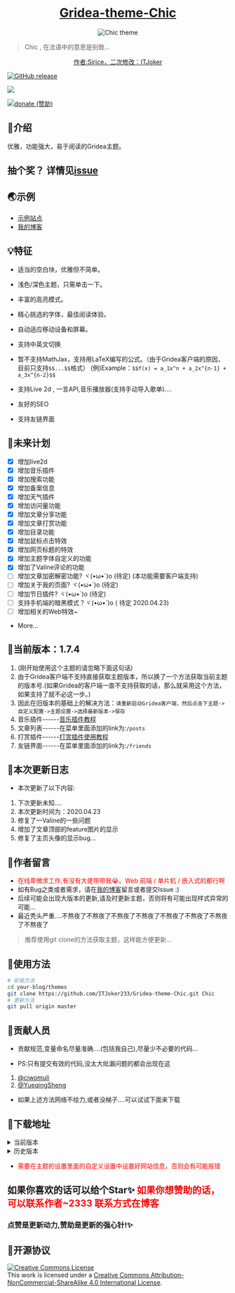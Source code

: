 
<h1 align="center"><a href="https://github.com/ITJoker233/Gridea-theme-Chic" target="_blank">Gridea-theme-Chic</a></h1>

<p align="center"><img src="https://i.loli.net/2020/01/04/7J4ciEQjwsqK61X.png" alt="Chic theme"></p>

> Chic , 在法语中的意思是别致...

<p align="center"><a alt="作者:Sirice，二次修改：ITJoker" href="https://github.com/ITJoker233/Gridea-theme-Chic">作者:Sirice，二次修改：ITJoker</a></p>

[![GitHub release](https://img.shields.io/github/v/release/ITJoker233/Gridea-theme-Chic.svg?style=flat-square&logo=github)](https://github.com/ITJoker233/Gridea-theme-Chic/releases/latest)

[![](https://data.jsdelivr.com/v1/package/gh/ITJoker233/Gridea-theme-Chic/badge)](https://www.jsdelivr.com/package/gh/ITJoker233/Gridea-theme-Chic)

[![donate (赞助)](https://img.shields.io/badge/$-donate-ff69b4.svg?maxAge=2592000&style=flat-square)](//blog.itjoker.cn/donate)  

## 🎈介绍

优雅，功能强大，易于阅读的Gridea主题。

## 抽个奖？ 详情见[issue](https://github.com/ITJoker233/Gridea-theme-Chic/issues/19)

## 🌏示例

- [示例站点](https://0tkl1n.coding-pages.com)
- [我的博客](https://blog.itjoker.cn)

## 💡特征

- 适当的空白块，优雅但不简单。

- 浅色/深色主题，只需单击一下。

- 丰富的高亮模式。

- 精心挑选的字体，最佳阅读体验。

- 自动适应移动设备和屏幕。

- 支持中英文切换

- 暂不支持MathJax，支持用LaTeX编写的公式。（由于Gridea客户端的原因，目前只支持```$$...$$```格式） (例)Example：```$$f(x) = a_1x^n + a_2x^{n-1} + a_3x^{n-2}$$```

- 支持Live 2d , 一言API,音乐播放器(支持手动导入歌单)....

- 友好的SEO

- 支持友链界面

## 📜未来计划

- [x] 增加live2d
- [x] 增加音乐插件
- [x] 增加搜索功能
- [x] 增加备案信息
- [x] 增加天气插件
- [x] 增加访问量功能
- [x] 增加文章分享功能
- [x] 增加文章打赏功能
- [x] 增加目录功能
- [x] 增加鼠标点击特效
- [x] 增加网页标题的特效
- [x] 增加主题字体自定义的功能
- [x] 增加了Valine评论的功能
- [ ] 增加文章加密解密功能? ヾ(•ω•`)o (待定) (本功能需要客户端支持)
- [ ] 增加关于我的页面? ヾ(•ω•`)o (待定)
- [ ] 增加节日插件? ヾ(•ω•`)o (待定)
- [ ] 支持手机端的暗黑模式？ヾ(•ω•`)o ( 待定 2020.04.23) 
- [ ] 增加相关的Web特效~
- More...

## 📌当前版本：1.7.4

1. (刚开始使用这个主题的请忽略下面这句话)
2. 由于Gridea客户端不支持直接获取主题版本，所以换了一个方法获取当前主题的版本号.(如果Gridea的客户端一直不支持获取的话，那么就采用这个方法，如果支持了就不必这一步。)
3. 因此在旧版本的基础上的解决方法：```请重新启动Gridea客户端，然后点击下主题->自定义配置->主题设置->选择最新版本->保存```
4. 音乐插件------[音乐插件教程](https://blog.itjoker.cn/post/azQ6rNbFG/) 
5. 文章列表------在菜单里面添加的link为:```/posts```
6. 打赏插件------[打赏插件使用教程](https://blog.itjoker.cn/post/S6t2Gj2aq)
7. 友链界面------在菜单里面添加的link为:```/friends```

## 🔖本次更新日志

- 本次更新了以下内容:

1. 下次更新未知....
2. 本次更新时间为：2020.04.23
3. 修复了一Valine的一些问题
4. 增加了文章顶部的feature图片的显示
5. 修复了主页头像的显示bug...

## 📢作者留言

- <font color='red'>在线卑微求工作,有没有大佬带带我😭。Web 前端 / 单片机 / 嵌入式的都行啊</font>
- 如有Bug之类或者需求，请在[我的博客](https://blog.itjoker.cn/post/about/)留言或者提交Issue :)
- 后续可能会出现大版本的更新,请及时更新主题，否则将有可能出现样式异常的可能...
- 最近秃头严重....不熬夜了不熬夜了不熬夜了不熬夜了不熬夜了不熬夜了不熬夜了不熬夜了

> 推荐使用git clone的方法获取主题，这样能方便更新...

## 🔧使用方法

```bash
# 安装方法
cd your-blog/themes
git clone https://github.com/ITJoker233/Gridea-theme-Chic.git Chic
# 更新方法
git pull origin master
```

## 🤝贡献人员

- 贡献规范,变量命名尽量准确....(包括我自己),尽量少不必要的代码...

- PS:只有提交有效的代码,没太大纰漏问题的都会出现在这

1. [@ciwomuli](https://github.com/ciwomuli)
2. [@YueqingSheng](https://github.com/YueqingSheng)

- 如果上述方法网络不给力,或者没梯子....可以试试下面来下载

## 🌈下载地址

<details>

<summary> 当前版本 </summary>

- [v1.7.4(当前版本)](https://github.com/ITJoker233/Gridea-theme-Chic/releases/tag/1.7.4)
- [v1.7.4(当前版本-CDN)](http://cdn.uzz5.com/Chic/Chic.zip)(由Q名为[何凄寥](3846***)的老板倾情赞助)

</details>

<details>

<summary> 历史版本 </summary>

- [v1.7.3](https://github.com/ITJoker233/Gridea-theme-Chic/releases/tag/1.7.3)
- [v1.7.2](https://github.com/ITJoker233/Gridea-theme-Chic/releases/tag/1.7.2)
- [v1.7.1](https://github.com/ITJoker233/Gridea-theme-Chic/releases/tag/1.7.1)
- [v1.7.0](https://github.com/ITJoker233/Gridea-theme-Chic/releases/tag/1.7.0)
- [v1.6.9](https://github.com/ITJoker233/Gridea-theme-Chic/releases/tag/1.6.9)
- [v1.6.8](https://github.com/ITJoker233/Gridea-theme-Chic/releases/tag/1.6.8)
- [v1.6.7](https://github.com/ITJoker233/Gridea-theme-Chic/releases/tag/1.6.7)
- [v1.6.6](https://github.com/ITJoker233/Gridea-theme-Chic/releases/tag/1.6.6)
- [v1.6.5](https://github.com/ITJoker233/Gridea-theme-Chic/releases/tag/1.6.5)
- [v1.6.4](https://github.com/ITJoker233/Gridea-theme-Chic/releases/tag/1.6.4)
- [v1.6.3](https://github.com/ITJoker233/Gridea-theme-Chic/releases/tag/1.6.3)
- [v1.6.2](https://github.com/ITJoker233/Gridea-theme-Chic/releases/tag/1.6.2)
- [v1.6.1](https://github.com/ITJoker233/Gridea-theme-Chic/releases/tag/1.6.1)
- [v1.6.0](https://github.com/ITJoker233/Gridea-theme-Chic/releases/tag/1.6.0)
- [v1.5.9](https://github.com/ITJoker233/Gridea-theme-Chic/releases/tag/1.5.9)
- [v1.5.8](https://github.com/ITJoker233/Gridea-theme-Chic/releases/tag/1.5.8)
- [v1.5.7](https://github.com/ITJoker233/Gridea-theme-Chic/releases/tag/1.5.7)
- [v1.5.6](https://github.com/ITJoker233/Gridea-theme-Chic/releases/tag/1.5.6)
- [v1.5.5](https://github.com/ITJoker233/Gridea-theme-Chic/releases/tag/1.5.5)
- [v1.5.4](https://github.com/ITJoker233/Gridea-theme-Chic/releases/tag/1.5.4)
- [v1.5.3](https://github.com/ITJoker233/Gridea-theme-Chic/releases/tag/1.5.3)
- [v1.5.2](https://github.com/ITJoker233/Gridea-theme-Chic/releases/tag/1.5.2)
- [v1.5.1](https://github.com/ITJoker233/Gridea-theme-Chic/releases/tag/1.5.1)
- [v1.5.0](https://github.com/ITJoker233/Gridea-theme-Chic/releases/tag/1.5.0)
- [v1.4.9](https://github.com/ITJoker233/Gridea-theme-Chic/releases/tag/1.4.9)
- [v1.4.8](https://github.com/ITJoker233/Gridea-theme-Chic/releases/tag/1.4.8)
- [v1.4.7](https://github.com/ITJoker233/Gridea-theme-Chic/releases/tag/1.4.7)
- [v1.4.6](https://github.com/ITJoker233/Gridea-theme-Chic/releases/tag/1.4.6)
- [v1.4.5](https://github.com/ITJoker233/Gridea-theme-Chic/releases/tag/1.4.5)
- [v1.4.3](https://github.com/ITJoker233/Gridea-theme-Chic/releases/tag/1.4.3)
- [v1.4.2](https://github.com/ITJoker233/Gridea-theme-Chic/releases/tag/1.4.2)

</details>

- <font color='red'>需要在主题的设置里面的自定义设置中设置好网站信息，否则会有可能报错</font>

## 如果你喜欢的话可以给个Star✨ <font color='red'>如果你想赞助的话，可以联系作者~2333 联系方式在博客</font>

### 点赞是更新动力,赞助是更新的强心针!✨

## 📃开源协议

<a rel="license" href="http://creativecommons.org/licenses/by-nc-sa/4.0/"><img alt="Creative Commons License" style="border-width:0" src="https://i.creativecommons.org/l/by-nc-sa/4.0/88x31.png" /></a><br />This work is licensed under a <a rel="license" href="http://creativecommons.org/licenses/by-nc-sa/4.0/">Creative Commons Attribution-NonCommercial-ShareAlike 4.0 International License</a>.
